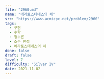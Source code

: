 ```yaml
---
file: "2960.md"
name: "에라토스테네스의 체"
src: "https://www.acmicpc.net/problem/2960"
tags: 
  - 구현
  - 수학
  - 정수론
  - 소수 판정
  - 에라토스테네스의 체
done: false
draft: false
level: 7
difficulty: "Silver IV"
date: 2021-11-02
---
```

